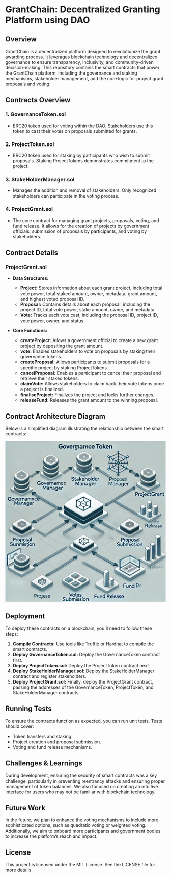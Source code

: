 
# GrantChain: Decentralized Granting Platform using DAO

## Overview

GrantChain is a decentralized platform designed to revolutionize the grant awarding process. It leverages blockchain technology and decentralized governance to ensure transparency, inclusivity, and community-driven decision-making. This repository contains the smart contracts that power the GrantChain platform, including the governance and staking mechanisms, stakeholder management, and the core logic for project grant proposals and voting.

## Contracts Overview

### 1. **GovernanceToken.sol**
   - ERC20 token used for voting within the DAO. Stakeholders use this token to cast their votes on proposals submitted for grants.

### 2. **ProjectToken.sol**
   - ERC20 token used for staking by participants who wish to submit proposals. Staking ProjectTokens demonstrates commitment to the project.

### 3. **StakeHolderManager.sol**
   - Manages the addition and removal of stakeholders. Only recognized stakeholders can participate in the voting process.

### 4. **ProjectGrant.sol**
   - The core contract for managing grant projects, proposals, voting, and fund release. It allows for the creation of projects by government officials, submission of proposals by participants, and voting by stakeholders.

## Contract Details

### ProjectGrant.sol

- **Data Structures:**
  - **Project:** Stores information about each grant project, including total vote power, total staked amount, owner, metadata, grant amount, and highest voted proposal ID.
  - **Proposal:** Contains details about each proposal, including the project ID, total vote power, stake amount, owner, and metadata.
  - **Vote:** Tracks each vote cast, including the proposal ID, project ID, vote power, owner, and status.
  
- **Core Functions:**
  - **createProject:** Allows a government official to create a new grant project by depositing the grant amount.
  - **vote:** Enables stakeholders to vote on proposals by staking their governance tokens.
  - **createProposal:** Allows participants to submit proposals for a specific project by staking ProjectTokens.
  - **cancelProposal:** Enables a participant to cancel their proposal and retrieve their staked tokens.
  - **claimVote:** Allows stakeholders to claim back their vote tokens once a project is finalized.
  - **finaliseProject:** Finalizes the project and locks further changes.
  - **releaseFund:** Releases the grant amount to the winning proposal.

## Contract Architecture Diagram

Below is a simplified diagram illustrating the relationship between the smart contracts:

![img_1.png](img_1.png)

## Deployment

To deploy these contracts on a blockchain, you'll need to follow these steps:

1. **Compile Contracts:** Use tools like Truffle or Hardhat to compile the smart contracts.
2. **Deploy GovernanceToken.sol:** Deploy the GovernanceToken contract first.
3. **Deploy ProjectToken.sol:** Deploy the ProjectToken contract next.
4. **Deploy StakeHolderManager.sol:** Deploy the StakeHolderManager contract and register stakeholders.
5. **Deploy ProjectGrant.sol:** Finally, deploy the ProjectGrant contract, passing the addresses of the GovernanceToken, ProjectToken, and StakeHolderManager contracts.

## Running Tests

To ensure the contracts function as expected, you can run unit tests. Tests should cover:

- Token transfers and staking.
- Project creation and proposal submission.
- Voting and fund release mechanisms.

## Challenges & Learnings

During development, ensuring the security of smart contracts was a key challenge, particularly in preventing reentrancy attacks and ensuring proper management of token balances. We also focused on creating an intuitive interface for users who may not be familiar with blockchain technology.

## Future Work

In the future, we plan to enhance the voting mechanisms to include more sophisticated options, such as quadratic voting or weighted voting. Additionally, we aim to onboard more participants and government bodies to increase the platform’s reach and impact.

## License

This project is licensed under the MIT License. See the LICENSE file for more details.
